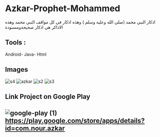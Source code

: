 # Azkar-Prophet-Mohammed
اذكار النبي محمد (صلي الله وعليه وسلم ) وهذه اذكار في كل مواقف النبي محمد وهذه الاذاكر هي اذكار صحيحةومسنودة
## Tools : 
 Android- Java- Html
 ## Images
![s4](https://user-images.githubusercontent.com/95625845/198870724-0055e6eb-5ac6-4861-ac43-30a182ead947.jpeg)
![azkar](https://user-images.githubusercontent.com/95625845/198870725-6a227711-5258-4736-bf2c-e8d32110cbcf.jpeg)
![s2](https://user-images.githubusercontent.com/95625845/198870726-a0a8f67e-2339-4b95-ab1a-ae1624ef397e.jpeg)
![s3](https://user-images.githubusercontent.com/95625845/198870727-52cc1843-f1d9-4d35-a4be-4027c7b34394.jpeg)

## Link Project on Google Play

 ![google-play (1)](https://user-images.githubusercontent.com/95625845/198870983-8258cd85-1077-4f28-ae89-650a06554103.png)
  https://play.google.com/store/apps/details?id=com.nour.azkar
  --------------------------------------------------------------------------------------------------------------------------



